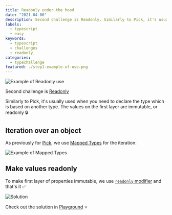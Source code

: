 ```yaml
---
title: Readonly under the hood
date: "2021-04-06"
description: Second challenge is Readonly. Similarly to Pick, it's usually used when you need to declare the type which is based on another type. The values on the first layer are immutable, or readonly&nbsp;🔒
labels:
  - typescript
  - easy
keywords:
  - typescript
  - challenges
  - readonly
categories:
  - typechallenge
featured: ./step1-example-of-use.png
---
```


![Example of Readonly use](/readonly-under-the-hood/step1-example-of-use.png)

Second challenge is [Readonly](https://github.com/type-challenges/type-challenges/tree/master/questions/7-easy-readonly)

Similarly to Pick, it's usually used when you need to declare the type which is based on another type. The values on the first layer are immutable, or readonly&nbsp;🔒

## Iteration over an object

As previously for [Pick](/2021-04-05-pick-under-the-hood/#iteration-over-an-object), we use [Mapped Types](https://www.typescriptlang.org/docs/handbook/2/mapped-types.html) for the iteration:

![Example of Mapped Types](/readonly-under-the-hood/step2-mapped-types.png)

## Make values readonly

To make first layer of properties immutable, we use [`readonly` modifier](https://www.typescriptlang.org/docs/handbook/2/classes.html#readonly) and that's it ✅

![Solution](/readonly-under-the-hood/step3-solution.png)

Check out the solution in [Playground](https://www.typescriptlang.org/play?#code/PQKgUABBDsELQQEoFMCGATA9gOwDYE9J44TSiAjfCAQWwBcALHKgMQFcIAKAAVXoDM2ASggBiNAGcqo8mwCWuOnDnYxAJzRY80zOQBWyAMZKA1snwSiRUTYgBFNsgl05OK1ACSAWwAOuZF7I9BCMyBCyCkoqEAAGKBg4BAA8ACoAfDEQAOZByGpyhhAA7nKMmGx0EGwSKlkQpQB07hAAwjjOamzGEhCoIfg+YSWMvbi4ED5qmINqLk4QmPwQKRASyJV0mBAaCdoANBCBfLUhDGGT03lzPYunYYbtdJ3GyOj9gxCGfNiYleRhOwkNSy2FeTSgRBYmDUEGQAA9UL5-M0Yqi6JYoCo6Hl+KhDGEUpgsBAAN5EKAuOj+ABcqyetXJEHQTkM+R8LhwtI6DKgAF9mg9sM4QkTMLSALL4eJaZKErBpCAAXlJjMpNIgACIABLmDV7RnMiSsuTs1zYWka-iYXSoNQaoj8iEU0UNNVhZXa5BjTAaiDAYAQACiaimalpX2wP0qgOBqj6OxlVAuMzohGdWAahuNppwSs15FtUJ9foDwdD4e+v22kljvWruwIEymKbTsVRzQVADU5MgigtVABxUpatjkWkMOh0HwSan+9GGBgNPQSBrQrLAaBgEDAMC70AQAD6R+PJ+PEAAmuUYW1mRAdRpD6enweINvd6mPpLpYl8KkFcqySgBMfwgABtABpcx6lUMx8FuFIAF1aRSCDzAQsB+TAfdnyfZYnEqFpUDWHocNPV8dzkXxoUqEkgwARzYVBcAOQM4UGYwIF5CB+CmLwIAAcm4D9kDgBcmP8bAcgkYAKgUCR+PfAZ7iI+ZlVAohWPYugkkDBimKSL9NB-VJRQARjSA5v20EysHMtILLAdCwCxHE8QJMyVQpUp1W5SSiCzNkOXNOl8j8qAHiRdZXlpchrX8PgMN3PcQEfUijwgdhZjOGEAGVsWnVK0vIrDwCgBUcoYW0wjgtgYQkTBcFk9px0nadZ2AedF2XVc1HXaBgD4CQijyIgux7Pt6saoKZwgCcpxnOcjS6lc1w3YBJqaoVRogcVoTCFpKrGIIpJa+b2s6pcVt6rcdzAIA) ⭐️
